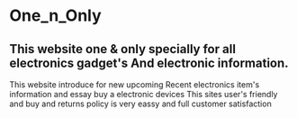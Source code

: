 # One_n_Only

## This website one & only specially for all electronics gadget's And electronic information. 

This website introduce for new upcoming
Recent electronics item's information and essay buy a electronic devices
This sites user's friendly and buy and returns policy is very eassy and 
full customer satisfaction             
